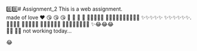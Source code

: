 0️⃣0️⃣# Assignment_2
This is a web assignment. 
<br>
made of love ❤️ 😘 😘 😘 💞 💞 💞 💞 
🎉🎉🎉🎉🎉
 🎉🎉🎉🎉✨✨✨✨✨✨ 
 ✨✨✨✨✨
✨✨✨✨✨✨.   
🌃🌃🌃🥲
🎉🎉🎉🎉😧
🧿🧿🧿🧿🧿😎
🎉🎉🎉🎉🎉✨✨✨
✨😂😂😂         
🌃🌃 💊💊
not working today...  

😂 
